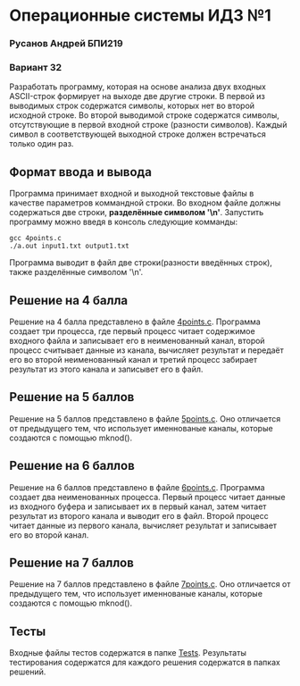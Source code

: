 # Операционные системы ИДЗ №1
 ### Русанов Андрей БПИ219
 ### Вариант 32
 Разработать программу, которая на основе анализа двух входных ASCII-строк формирует на выходе две другие строки. В первой из выводимых строк содержатся символы, которых нет во второй исходной строке. Во второй выводимой строке содержатся символы, отсутствующие в первой входной строке (разности символов). Каждый символ в соответствующей выходной строке должен встречаться только один раз.

## Формат ввода и вывода
Программа принимает входной и выходной текстовые файлы в качестве параметров коммандной строки. Во входном файле должны содержаться две строки, **разделённые символом '\n'**. Запустить программу можно введя в консоль следующие комманды:
```
gcc 4points.c
./a.out input1.txt output1.txt
```
Программа выводит в файл две строки(разности введённых строк), также разделённые символом '\n'.

## Решение на 4 балла
Решение на 4 балла представлено в файле [4points.c](4points/4points.c). Программа создает три процесса, где первый процесс читает содержимое входного файла и записывает его в неименованный канал, второй процесс считывает данные из канала, вычисляет результат и передаёт его во второй неименованный канал и третий процесс забирает результат  из этого канала и записывет его в файл.

## Решение на 5 баллов
Решение на 5 баллов представлено в файле [5points.c](5points/5points.c). Оно отличается от предыдущего тем, что использует именнованые каналы, которые создаются с помощью mknod().
## Решение на 6 баллов
Решение на 6 баллов представлено в файле [6points.c](6points/6points.c). Программа создает два неименованных процесса. Первый процесс читает данные из входного буфера и записывает их в первый канал, затем читает результат из второго канала и выводит его в файл. Второй процесс читает данные из первого канала, вычисляет результат и записывает его во второй канал.
## Решение на 7 баллов
Решение на 7 баллов представлено в файле [7points.c](7points/7points.c). Оно отличается от предыдущего тем, что использует именнованые каналы, которые создаются с помощью mknod().
##  Тесты
Входные файлы тестов содержатся в папке [Tests](Tests). Результаты тестирования содержатся для каждого решения содержатся в папках решений.